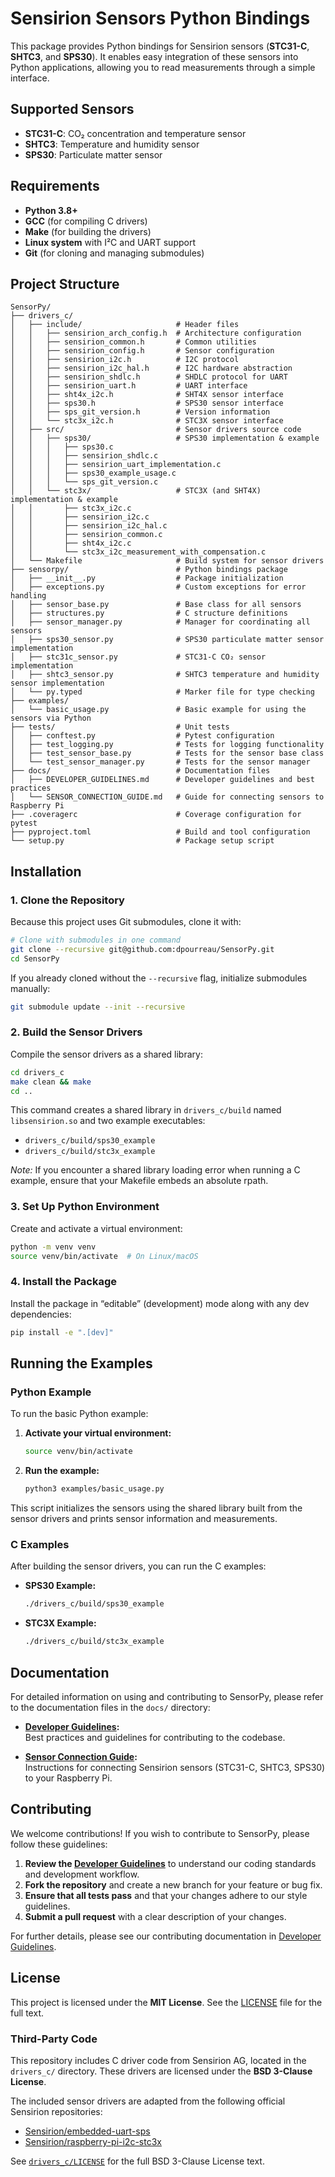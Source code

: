# Sensirion Sensors Python Bindings

This package provides Python bindings for Sensirion sensors (**STC31-C**, **SHTC3**, and **SPS30**). It enables easy integration of these sensors into Python applications, allowing you to read measurements through a simple interface.

## Supported Sensors

- **STC31-C**: CO₂ concentration and temperature sensor  
- **SHTC3**: Temperature and humidity sensor  
- **SPS30**: Particulate matter sensor  

## Requirements

- **Python 3.8+**
- **GCC** (for compiling C drivers)
- **Make** (for building the drivers)
- **Linux system** with I²C and UART support
- **Git** (for cloning and managing submodules)

## Project Structure

```
SensorPy/
├── drivers_c/
│   ├── include/                     # Header files
│   │   ├── sensirion_arch_config.h  # Architecture configuration
│   │   ├── sensirion_common.h       # Common utilities
│   │   ├── sensirion_config.h       # Sensor configuration
│   │   ├── sensirion_i2c.h          # I2C protocol
│   │   ├── sensirion_i2c_hal.h      # I2C hardware abstraction
│   │   ├── sensirion_shdlc.h        # SHDLC protocol for UART
│   │   ├── sensirion_uart.h         # UART interface
│   │   ├── sht4x_i2c.h              # SHT4X sensor interface
│   │   ├── sps30.h                  # SPS30 sensor interface
│   │   ├── sps_git_version.h        # Version information
│   │   └── stc3x_i2c.h              # STC3X sensor interface
│   ├── src/                         # Sensor drivers source code
│   │   ├── sps30/                   # SPS30 implementation & example
│   │   │   ├── sps30.c
│   │   │   ├── sensirion_shdlc.c
│   │   │   ├── sensirion_uart_implementation.c
│   │   │   ├── sps30_example_usage.c
│   │   │   └── sps_git_version.c
│   │   └── stc3x/                   # STC3X (and SHT4X) implementation & example
│   │       ├── stc3x_i2c.c
│   │       ├── sensirion_i2c.c
│   │       ├── sensirion_i2c_hal.c
│   │       ├── sensirion_common.c
│   │       ├── sht4x_i2c.c
│   │       └── stc3x_i2c_measurement_with_compensation.c
│   └── Makefile                     # Build system for sensor drivers
├── sensorpy/                        # Python bindings package
│   ├── __init__.py                  # Package initialization
│   ├── exceptions.py                # Custom exceptions for error handling
│   ├── sensor_base.py               # Base class for all sensors
│   ├── structures.py                # C structure definitions
│   ├── sensor_manager.py            # Manager for coordinating all sensors
│   ├── sps30_sensor.py              # SPS30 particulate matter sensor implementation
│   ├── stc31c_sensor.py             # STC31-C CO₂ sensor implementation
│   ├── shtc3_sensor.py              # SHTC3 temperature and humidity sensor implementation
│   └── py.typed                     # Marker file for type checking
├── examples/
│   └── basic_usage.py               # Basic example for using the sensors via Python
├── tests/                           # Unit tests
│   ├── conftest.py                  # Pytest configuration
│   ├── test_logging.py              # Tests for logging functionality
│   ├── test_sensor_base.py          # Tests for the sensor base class
│   └── test_sensor_manager.py       # Tests for the sensor manager
├── docs/                            # Documentation files
│   ├── DEVELOPER_GUIDELINES.md      # Developer guidelines and best practices
│   └── SENSOR_CONNECTION_GUIDE.md   # Guide for connecting sensors to Raspberry Pi
├── .coveragerc                      # Coverage configuration for pytest
├── pyproject.toml                   # Build and tool configuration
└── setup.py                         # Package setup script
```

## Installation

### 1. Clone the Repository

Because this project uses Git submodules, clone it with:

```bash
# Clone with submodules in one command
git clone --recursive git@github.com:dpourreau/SensorPy.git
cd SensorPy
```

If you already cloned without the `--recursive` flag, initialize submodules manually:

```bash
git submodule update --init --recursive
```

### 2. Build the Sensor Drivers

Compile the sensor drivers as a shared library:

```bash
cd drivers_c
make clean && make
cd ..
```

This command creates a shared library in `drivers_c/build` named `libsensirion.so` and two example executables:
- `drivers_c/build/sps30_example`
- `drivers_c/build/stc3x_example`

*Note:* If you encounter a shared library loading error when running a C example, ensure that your Makefile embeds an absolute rpath.

### 3. Set Up Python Environment

Create and activate a virtual environment:

```bash
python -m venv venv
source venv/bin/activate  # On Linux/macOS
```

### 4. Install the Package

Install the package in “editable” (development) mode along with any dev dependencies:

```bash
pip install -e ".[dev]"
```

## Running the Examples

### Python Example

To run the basic Python example:

1. **Activate your virtual environment:**

   ```bash
   source venv/bin/activate
   ```

2. **Run the example:**

   ```bash
   python3 examples/basic_usage.py
   ```

This script initializes the sensors using the shared library built from the sensor drivers and prints sensor information and measurements.

### C Examples

After building the sensor drivers, you can run the C examples:

- **SPS30 Example:**  
  ```bash
  ./drivers_c/build/sps30_example
  ```
- **STC3X Example:**  
  ```bash
  ./drivers_c/build/stc3x_example
  ```

## Documentation

For detailed information on using and contributing to SensorPy, please refer to the documentation files in the `docs/` directory:

- **[Developer Guidelines](docs/DEVELOPER_GUIDELINES.md):**  
  Best practices and guidelines for contributing to the codebase.

- **[Sensor Connection Guide](docs/SENSOR_CONNECTION_GUIDE.md):**  
  Instructions for connecting Sensirion sensors (STC31-C, SHTC3, SPS30) to your Raspberry Pi.

## Contributing

We welcome contributions! If you wish to contribute to SensorPy, please follow these guidelines:

1. **Review the [Developer Guidelines](docs/DEVELOPER_GUIDELINES.md)** to understand our coding standards and development workflow.
2. **Fork the repository** and create a new branch for your feature or bug fix.
3. **Ensure that all tests pass** and that your changes adhere to our style guidelines.
4. **Submit a pull request** with a clear description of your changes.

For further details, please see our contributing documentation in [Developer Guidelines](docs/DEVELOPER_GUIDELINES.md).

## License

This project is licensed under the **MIT License**. See the [LICENSE](LICENSE) file for the full text.

### Third-Party Code

This repository includes C driver code from Sensirion AG, located in the `drivers_c/` directory. These drivers are licensed under the **BSD 3-Clause License**.

The included sensor drivers are adapted from the following official Sensirion repositories:

- [Sensirion/embedded-uart-sps](https://github.com/Sensirion/embedded-uart-sps)
- [Sensirion/raspberry-pi-i2c-stc3x](https://github.com/Sensirion/raspberry-pi-i2c-stc3x)

See [`drivers_c/LICENSE`](https://github.com/dpourreau/pm-gas-sensor-drivers/LICENSE) for the full BSD 3-Clause License text.
